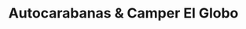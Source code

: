 ---
title: "Autocarabanas & Camper El Globo"
url: /soses/autocarabanas-y-camper-el-globo/
shop: caravana
---
